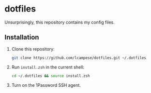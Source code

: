 # dotfiles

Unsurprisingly, this repository contains my config files.

## Installation

1. Clone this repository:

   ```sh
   git clone https://github.com/lcampese/dotfiles.git ~/.dotfiles
   ```

2. Run `install.zsh` in the current shell:

   ```sh
   cd ~/.dotfiles && source install.zsh
   ```

3. Turn on the 1Password SSH agent.
